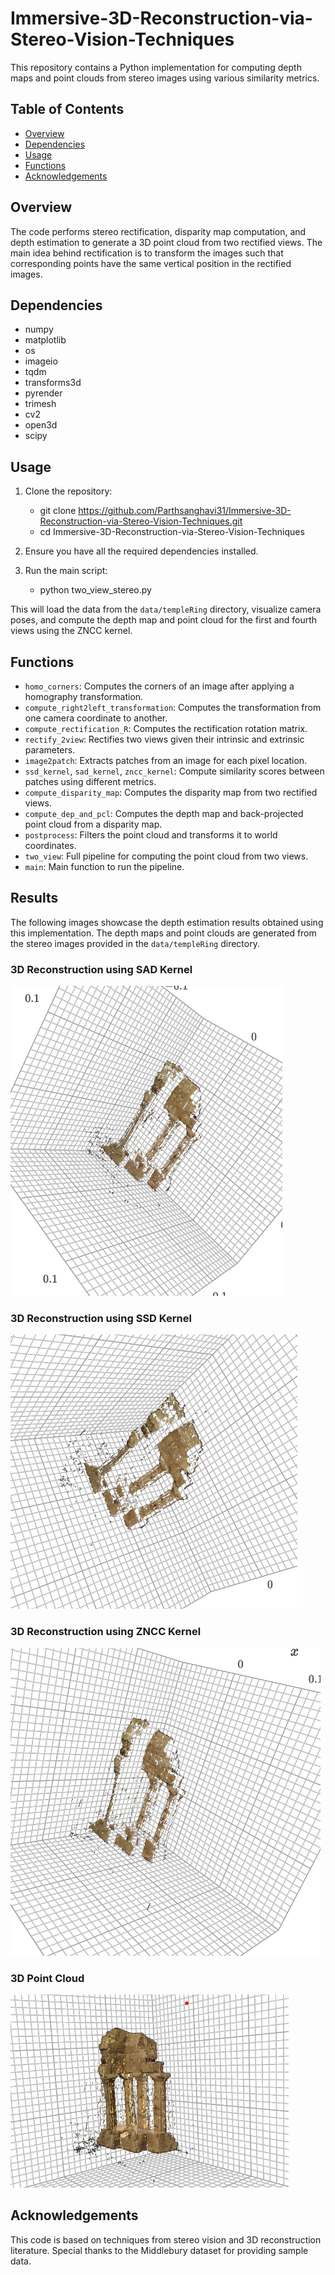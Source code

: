# Immersive-3D-Reconstruction-via-Stereo-Vision-Techniques

This repository contains a Python implementation for computing depth maps and point clouds from stereo images using various similarity metrics.

## Table of Contents

- [Overview](#overview)
- [Dependencies](#dependencies)
- [Usage](#usage)
- [Functions](#functions)
- [Acknowledgements](#acknowledgements)

## Overview

The code performs stereo rectification, disparity map computation, and depth estimation to generate a 3D point cloud from two rectified views. The main idea behind rectification is to transform the images such that corresponding points have the same vertical position in the rectified images.

## Dependencies

- numpy
- matplotlib
- os
- imageio
- tqdm
- transforms3d
- pyrender
- trimesh
- cv2
- open3d
- scipy

## Usage

1. Clone the repository:
    - git clone https://github.com/Parthsanghavi31/Immersive-3D-Reconstruction-via-Stereo-Vision-Techniques.git
    - cd Immersive-3D-Reconstruction-via-Stereo-Vision-Techniques

2. Ensure you have all the required dependencies installed.

3. Run the main script:
    - python two_view_stereo.py

This will load the data from the `data/templeRing` directory, visualize camera poses, and compute the depth map and point cloud for the first and fourth views using the ZNCC kernel.

## Functions

- `homo_corners`: Computes the corners of an image after applying a homography transformation.
- `compute_right2left_transformation`: Computes the transformation from one camera coordinate to another.
- `compute_rectification_R`: Computes the rectification rotation matrix.
- `rectify_2view`: Rectifies two views given their intrinsic and extrinsic parameters.
- `image2patch`: Extracts patches from an image for each pixel location.
- `ssd_kernel`, `sad_kernel`, `zncc_kernel`: Compute similarity scores between patches using different metrics.
- `compute_disparity_map`: Computes the disparity map from two rectified views.
- `compute_dep_and_pcl`: Computes the depth map and back-projected point cloud from a disparity map.
- `postprocess`: Filters the point cloud and transforms it to world coordinates.
- `two_view`: Full pipeline for computing the point cloud from two views.
- `main`: Main function to run the pipeline.


## Results

The following images showcase the depth estimation results obtained using this implementation. The depth maps and point clouds are generated from the stereo images provided in the `data/templeRing` directory.

### 3D Reconstruction using SAD Kernel 

![SAD Kernel](https://github.com/Parthsanghavi31/Immersive-3D-Reconstruction-via-Stereo-Vision-Techniques/blob/main/SAD_kernel.png)

### 3D Reconstruction using SSD Kernel 

![SSD Kernel](https://github.com/Parthsanghavi31/Immersive-3D-Reconstruction-via-Stereo-Vision-Techniques/blob/main/SSD_kernel.png)

### 3D Reconstruction using ZNCC Kernel 

![ZNCC kernel](https://github.com/Parthsanghavi31/Immersive-3D-Reconstruction-via-Stereo-Vision-Techniques/blob/main/ZNCC_Kernel.png)

### 3D Point Cloud

![3D Point Cloud](https://github.com/Parthsanghavi31/Immersive-3D-Reconstruction-via-Stereo-Vision-Techniques/blob/main/multiview_stereo3dreconstruction.png)


## Acknowledgements

This code is based on techniques from stereo vision and 3D reconstruction literature. Special thanks to the Middlebury dataset for providing sample data.
